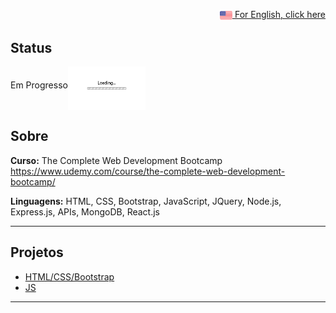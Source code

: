 <p align="right"><a href="README.md"><img src="img/us-flag.png" height="20" align="center"> For English, click here </a></p>

## Status
Em Progresso<img src="img/loading.gif" height="70" align="middle"></img>

## Sobre
**Curso:** The Complete Web Development Bootcamp https://www.udemy.com/course/the-complete-web-development-bootcamp/

**Linguagens:** HTML, CSS, Bootstrap, JavaScript, JQuery, Node.js, Express.js, APIs, MongoDB, React.js

------------------------------------------------------------------------------------------------------------------------------------------------------- 

## Projetos 
- <a href="HTML_CSS.md">HTML/CSS/Bootstrap</a>
- <a href="JS.md">JS</a>
------------------------------------------------------------------------------------------------------------------------------------------------------- 
 

 



 



